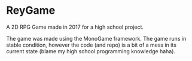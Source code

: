 # ReyGame

A 2D RPG Game made in 2017 for a high school project.

The game was made using the MonoGame framework. The game runs in stable condition, however the code (and repo) is a bit of a mess in its current state (blame my high school programming knowledge haha).
